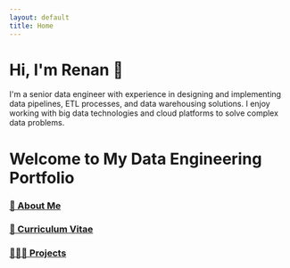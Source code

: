 ```yaml
---
layout: default
title: Home
---
```


# Hi, I'm Renan 👋

I'm a senior data engineer with experience in designing and implementing data pipelines, ETL processes, and data warehousing solutions. I enjoy working with big data technologies and cloud platforms to solve complex data problems.

# Welcome to My Data Engineering Portfolio

### <a href="https://renancambre.github.io/about.html">🚀 About Me</a>

### <a href="https://renancambre.github.io/cv">📝 Curriculum Vitae</a>

### <a href="https://renancambre.github.io/projects.html">👩🏻‍💻 Projects</a>